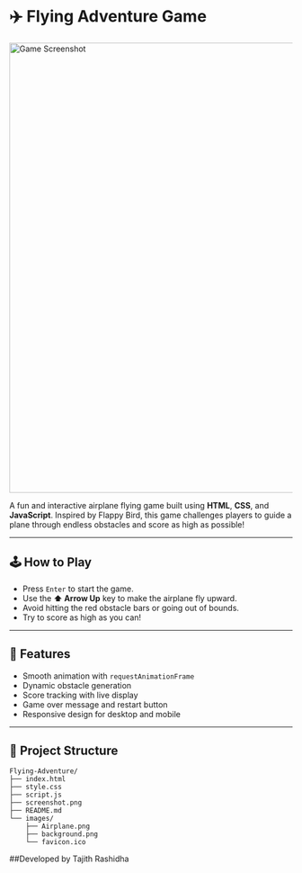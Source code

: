 # ✈️ Flying Adventure Game

<img src="assets/screenshot.png" alt="Game Screenshot" width="800">

A fun and interactive airplane flying game built using **HTML**, **CSS**, and **JavaScript**. Inspired by Flappy Bird, this game challenges players to guide a plane through endless obstacles and score as high as possible!

---

## 🕹️ How to Play

- Press `Enter` to start the game.
- Use the **⬆️ Arrow Up** key to make the airplane fly upward.
- Avoid hitting the red obstacle bars or going out of bounds.
- Try to score as high as you can!

---

## 🚀 Features

- Smooth animation with `requestAnimationFrame`
- Dynamic obstacle generation
- Score tracking with live display
- Game over message and restart button
- Responsive design for desktop and mobile

---

## 📁 Project Structure

```text
Flying-Adventure/
├── index.html
├── style.css
├── script.js
├── screenshot.png
├── README.md
└── images/
    ├── Airplane.png
    ├── background.png
    └── favicon.ico
```


##Developed by Tajith Rashidha




